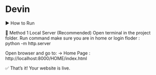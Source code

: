 # Devin

▶️ How to Run


🔹 Method 1 Local Server (Recommended)
Open terminal in the project folder.
Run command make sure you are in home or login floder :  
python -m http.server


Open browser and go to:
 → Home Page   :  http://localhost:8000/HOME/index.html    
 

✅ That’s it! Your website is live.
